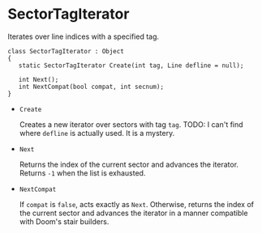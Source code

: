 # SectorTagIterator

Iterates over line indices with a specified tag.

```
class SectorTagIterator : Object
{
   static SectorTagIterator Create(int tag, Line defline = null);

   int Next();
   int NextCompat(bool compat, int secnum);
}
```

- `Create`

   Creates a new iterator over sectors with tag `tag`. TODO: I can't find where
   `defline` is actually used. It is a mystery.

- `Next`

   Returns the index of the current sector and advances the iterator. Returns
   `-1` when the list is exhausted.

- `NextCompat`

    If `compat` is `false`, acts exactly as `Next`. Otherwise, returns the
    index of the current sector and advances the iterator in a manner
    compatible with Doom's stair builders.

<!-- EOF -->
